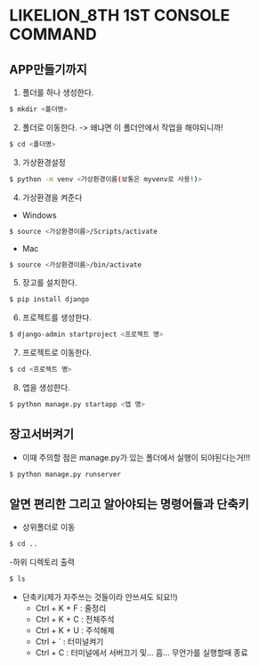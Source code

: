 # LIKELION_8TH 1ST CONSOLE COMMAND

## APP만들기까지

1. 폴더를 하나 생성한다.
```bash
$ mkdir <폴더명>
```

2. 폴더로 이동한다. -> 왜냐면 이 폴더안에서 작업을 해야되니까!
```bash
$ cd <폴더명>
```

3. 가상환경설정
```bash
$ python -m venv <가상환경이름(보통은 myvenv로 사용!)>
``` 

4. 가상환경을 켜준다
  - Windows
```bash
$ source <가상환경이름>/Scripts/activate
```
  - Mac
```bash
$ source <가상환경이름>/bin/activate
```

5. 장고를 설치한다.
```bash
$ pip install django
```

6. 프로젝트를 생성한다.
```bash
$ django-admin startproject <프로젝트 명>
``` 

7. 프로젝트로 이동한다.
```bash
$ cd <프로젝트 명>
```

8. 앱을 생성한다. 
```bash
$ python manage.py startapp <앱 명>
```


## 장고서버켜기
- 이때 주의할 점은 manage.py가 있는 폴더에서 실행이 되야된다는거!!!
```bash
$ python manage.py runserver
```

## 알면 편리한 그리고 알아야되는 명령어들과 단축키
- 상위폴더로 이동
```bash
$ cd ..
```
-하위 디렉토리 출력
```bash
$ ls
```

- 단축키(제가 자주쓰는 것들이라 안쓰셔도 되요!!)
    - Ctrl + K + F : 줄정리
    - Ctrl + K + C : 전체주석
    - Ctrl + K + U : 주석해제
    - Ctrl + `     : 터미널켜기
    - Ctrl + C : 터미널에서 서버끄기 및... 흠... 무언가를 실행할때 종료

